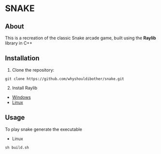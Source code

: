 # SNAKE

## About
This is a recreation of the classic Snake arcade game, built using the **Raylib** library in C++
## Installation
1. Clone the repository:

```
git clone https://github.com/whyshouldibother/snake.git
```

2. Install Raylib

- [Windows](https://github.com/raysan5/raylib/wiki/Working-on-Windows)
- [Linux](https://github.com/raysan5/raylib/wiki/Working-on-GNU-Linux)

## Usage

To play snake generate the executable

- Linux

```
sh build.sh
```
